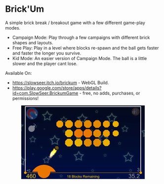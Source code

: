 Brick'Um
=======

A simple brick break / breakout game with a few different game-play modes.

- Campaign Mode: Play through a few campaigns with different brick shapes and layouts.
- Free Play: Play in a level where blocks re-spawn and the ball gets faster and faster the longer you survive.
- Kid Mode: An easier version of Campaign Mode. The ball is a little slower and the player cant lose.

Available On:

* https://slowseer.itch.io/brickum - WebGL Build.
* https://play.google.com/store/apps/details?id=com.SlowSeer.BrickumGame - free, no adds, purchases, or permissions!

<p align="center"> 
<img src="Promo/Brick'um.png">
</p>
  
